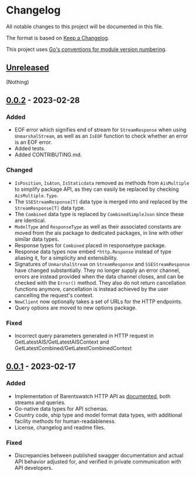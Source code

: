 # Changelog

All notable changes to this project will be documented in this file.

The format is based on [Keep a Changelog](https://keepachangelog.com/en/1.0.0/).

This project uses [Go's conventions for module version numbering](https://go.dev/doc/modules/version-numbers).

## [Unreleased]
(Nothing)

## [0.0.2] - 2023-02-28
### Added 
- EOF error which signifies end of stream for `StreamResponse` when using `UnmarshalStream`, as well as an `IsEOF` function to check whether an error is an EOF error.
- Added tests.
- Added CONTRIBUTING.md.
 
### Changed
- `IsPosition`, `IsAton`, `IsStaticdata` removed as methods from `AisMultiple` to simplify package API, as they can easily be replaced by checking `AisMultiple.Type`.
- The `SSEStreamResponse[T]` data type is merged into and replaced by the `StreamResponse[T]` data type.
- The `Combined` data type is replaced by `CombinedSimpleJson` since these are identical.
- `ModelType` and `ResponseType` as well as their associated constants are moved from the ais package to dedicated packages, in line with other similar data types. 
- Response types for `Combined` placed in responsetype package.
- Response data types now embed `*http.Response` instead of type aliasing it, for a simplicity and extensibility.
- Signatures of `UnmarshalStream` on `StreamResponse` and `SSEStreamResponse` have changed substantially. They no longer supply an error channel, errors are instead provided when the data channel closes, and can be checked with the `Error()` method. They also do not return cancellation functions anymore, cancellation is instead achieved by the user cancelling the request's context. 
- `NewClient` now optionally takes a set of URLs for the HTTP endpoints.
- Query options are moved to new options package.

### Fixed
- Incorrect query parameters generated in HTTP request in GetLatestAIS/GetLatestAISContext and GetLatestCombined/GetLatestCombinedContext

## [0.0.1] - 2023-02-17
### Added
- Implementation of Barentswatch HTTP API as [documented](https://live.ais.barentswatch.net/index.html#/), both streams and queries.
- Go-native data types for API schemas.
- Country code, ship type and model format data types, with additional facility methods for human-readableness.
- License, changelog and readme files.
 
###  Fixed
- Discrepancies between published swagger documentation and actual API behavior adjusted for, and verified in private communication with API developers.

[unreleased]: https://github.com/ilder-as/go-barentswatch-ais/compare/v0.0.2...HEAD
[0.0.2]: https://github.com/ilder-as/go-barentswatch-ais/releases/tag/v0.0.2
[0.0.1]: https://github.com/ilder-as/go-barentswatch-ais/releases/tag/v0.0.1
